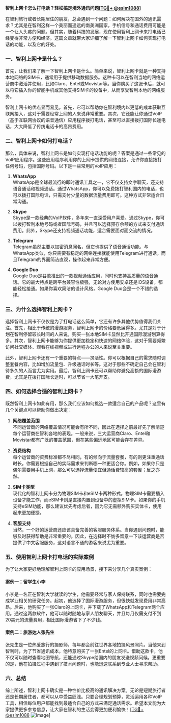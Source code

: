 **智利上网卡怎么打电话？轻松搞定境外通讯问题[[TG💪+ @esim1088](https://t.me/s/esim1088)]**

在智利旅行或者长期居住的朋友，总会遇到一个问题：如何解决在国外的通讯需求？尤其是在智利这样一个美丽而遥远的南美洲国家，手机信号和通话费用可能是一个让人头疼的问题。但其实，随着科技的发展，现在使用智利上网卡来打电话已经变得非常方便和经济。这篇文章就带大家详细了解一下智利上网卡如何实现打电话的功能，以及它的好处。

### 一、智利上网卡是什么？

首先，让我们来了解一下智利上网卡是什么。简单来说，智利上网卡就是一种支持本地网络的SIM卡，通常用于提供移动数据服务。这种卡可以在智利当地的网络运营商中激活并使用，比如Claro、Entel或Movistar等。当你购买了这张卡后，就可以将它插入你的智能手机或其他支持SIM卡的设备中，从而享受智利本地的网络服务。

智利上网卡的优点显而易见。首先，它可以帮助你在智利境内以更低的成本获取互联网接入，这对于需要经常上网的人来说非常重要。其次，它还能让你通过VoIP（基于互联网协议的语音通信）应用程序拨打电话，甚至可以直接拨打国际长途电话，大大降低了传统电话卡的高昂费用。

### 二、智利上网卡如何打电话？

那么，具体来说，智利上网卡是如何实现打电话功能的呢？答案是通过一些常见的VoIP应用程序。这些应用程序利用你的上网卡提供的网络连接，允许你直接拨打任何号码，包括国际号码。以下是一些常用的VoIP应用：

1. **WhatsApp**  
   WhatsApp是全球最流行的即时通讯工具之一，它不仅支持文字聊天，还支持语音通话和视频通话。通过WhatsApp，你可以免费拨打智利国内的电话，也可以拨打国际电话，只需支付少量的数据流量费用即可。这种方式非常适合日常沟通。

2. **Skype**  
   Skype是一款经典的VoIP软件，多年来一直深受用户喜爱。通过Skype，你可以拨打智利本地号码或者国际号码，并且可以选择预存余额的方式来支付通话费用。此外，Skype还支持视频通话功能，适合需要面对面交流的情况。

3. **Telegram**  
   Telegram虽然主要以加密消息闻名，但它也提供了语音通话功能。与WhatsApp类似，你只需要有稳定的网络连接就能使用Telegram进行通话。而且Telegram的界面简洁直观，操作起来非常方便。

4. **Google Duo**  
   Google Duo是谷歌推出的一款视频通话应用，同时也支持高质量的语音通话。它的最大特点是跨平台兼容性极强，无论对方使用安卓还是iOS设备，都能轻松接通。如果你喜欢简洁的设计风格，Google Duo会是一个不错的选择。

### 三、为什么选择智利上网卡？

选择智利上网卡不仅仅是为了打电话这么简单，它还有许多其他优势值得我们关注。首先，相比于传统的漫游服务，智利上网卡的价格要低廉得多。尤其是对于计划在智利停留较长时间的人来说，购买一张本地SIM卡显然比开通国际漫游划算得多。其次，智利上网卡能够为你提供更加稳定和快速的网络体验，这对于需要频繁访问社交媒体、观看在线视频或进行远程办公的人来说至关重要。

此外，智利上网卡还有一个重要的特点——灵活性。你可以根据自己的需求随时调整套餐内容，比如增加流量包、升级通话时长等。这对于那些不确定自己会在智利待多久的人而言尤为实用。最后，智利上网卡还可以帮助你避免高额的国际漫游费，尤其是在拨打国际长途时，可以节省一大笔开支。

### 四、如何选择合适的智利上网卡？

既然智利上网卡如此有用，那么我们应该如何挑选一款适合自己的产品呢？这里有几个关键点可以帮助你做出决定：

1. **网络覆盖范围**  
   不同运营商的网络覆盖情况可能会有所不同，因此在选择之前最好先了解清楚每个运营商在智利各地的表现。一般来说，三大运营商Claro、Entel和Movistar都有广泛的覆盖范围，但在某些偏远地区可能会存在差异。

2. **资费结构**  
   每个运营商的资费标准都不尽相同，有的倾向于流量套餐，有的则更注重通话时长。你需要根据自己的实际需求来判断哪一种更适合你。例如，如果你只是偶尔需要用手机上网，那么可以选择流量便宜但通话费较高的套餐；反之亦然。

3. **SIM卡类型**  
   现代化的智利上网卡分为物理SIM卡和eSIM卡两种形式。物理SIM卡需要插入设备才能工作，而eSIM卡则是直接内置到设备中的虚拟SIM卡。如果你的手机支持eSIM功能，那么建议优先考虑后者，因为它无需额外购买实体卡，使用起来更加便捷。

4. **客服支持**  
   当然，一个好的运营商还应该具备完善的客服服务体系。当你遇到问题时，能够及时获得帮助是非常重要的。因此，在选择时不妨多留意一下该运营商是否提供了中文客服服务，这对语言不通的游客来说尤为重要。

### 五、使用智利上网卡打电话的实际案例

为了让大家更好地理解智利上网卡的应用场景，接下来分享几个真实案例：

#### 案例一：留学生小李
小李是一名正在智利大学就读的学生，他需要经常与家人保持联系，同时也需要完成学业相关的研究任务。起初，他选择了国际漫游服务，但很快就发现费用非常高昂。后来，他购买了一张Claro的上网卡，并下载了WhatsApp和Telegram两个应用。通过这两款软件，他可以随时随地与家人朋友聊天，并且每月仅需支付不到20美元的流量费用，相比国际漫游省下了不少钱。

#### 案例二：旅游达人张先生
张先生是一位热爱旅行的摄影师，每年都会前往世界各地拍摄风景照片。当他来到智利时，为了节省通讯成本，他特意购买了一张Entel的上网卡。借助这款卡，他不仅可以随时查看地图导航，还能通过Skype给国内的朋友发送视频问候。更重要的是，他在拍摄过程中遇到了技术问题时，也能迅速联系到专业人士寻求帮助。

### 六、总结

综上所述，智利上网卡确实是一种性价比极高的通讯解决方案。无论是短期旅行者还是长期居住者，都可以从中受益匪浅。只要合理规划预算，灵活运用各种VoIP工具，相信每位用户都能找到最适合自己的方式来满足通话需求。希望本文能为大家提供更多参考信息，让大家在智利的生活变得更加便利愉快！[[TG💪+ @esim1088](https://t.me/s/esim1088) ![Image](https://i.postimg.cc/4NQfJmqS/Snipaste-2025-05-13-00-14-12.png)]